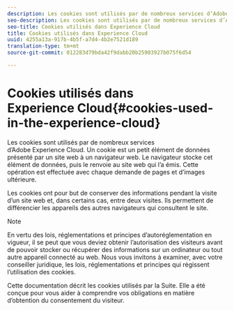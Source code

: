 ```yaml
---
description: Les cookies sont utilisés par de nombreux services d’Adobe Experience Cloud. Un cookie est un petit élément de données présenté par un site web à un navigateur web. Le navigateur stocke cet élément de données, puis le renvoie au site web qui l’a émis. Cette opération est effectuée avec chaque demande de pages et d’images ultérieure.
seo-description: Les cookies sont utilisés par de nombreux services d’Adobe Experience Cloud. Un cookie est un petit élément de données présenté par un site web à un navigateur web. Le navigateur stocke cet élément de données, puis le renvoie au site web qui l’a émis. Cette opération est effectuée avec chaque demande de pages et d’images ultérieure.
seo-title: Cookies utilisés dans Experience Cloud
title: Cookies utilisés dans Experience Cloud
uuid: 4255a13a-917b-4b5f-a7d4-4b2e7521d189
translation-type: tm+mt
source-git-commit: 012283d79bda42f9dabb20b25903927b075f6d54

---
```



# Cookies utilisés dans Experience Cloud{#cookies-used-in-the-experience-cloud}

Les cookies sont utilisés par de nombreux services d’Adobe Experience Cloud. Un cookie est un petit élément de données présenté par un site web à un navigateur web. Le navigateur stocke cet élément de données, puis le renvoie au site web qui l’a émis. Cette opération est effectuée avec chaque demande de pages et d’images ultérieure.

Les cookies ont pour but de conserver des informations pendant la visite d’un site web et, dans certains cas, entre deux visites. Ils permettent de différencier les appareils des autres navigateurs qui consultent le site.

>[!NOTE]
>
>En vertu des lois, réglementations et principes d’autoréglementation en vigueur, il se peut que vous deviez obtenir l’autorisation des visiteurs avant de pouvoir stocker ou récupérer des informations sur un ordinateur ou tout autre appareil connecté au web. Nous vous invitons à examiner, avec votre conseiller juridique, les lois, réglementations et principes qui régissent l’utilisation des cookies.

Cette documentation décrit les cookies utilisés par la Suite. Elle a été conçue pour vous aider à comprendre vos obligations en matière d’obtention du consentement du visiteur.

